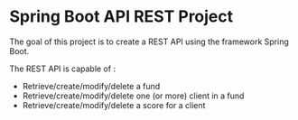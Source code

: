 # Spring Boot API REST Project

The goal of this project is to create a REST API using the framework Spring Boot.

The REST API is capable of :
- Retrieve/create/modify/delete a fund
- Retrieve/create/modify/delete one (or more) client in a fund
- Retrieve/create/modify/delete a score for a client



